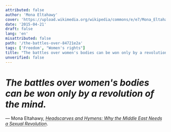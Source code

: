 ```yaml
---
attributed: false
author: 'Mona Eltahawy'
cover: 'https://upload.wikimedia.org/wikipedia/commons/e/e7/Mona_Eltahawy_2011.jpg'
date: '2015-04-21'
draft: false
lang: 'en'
misattributed: false
path: '/the-battles-over-84721e2a'
tags: ['Freedom', "Women's rights"]
title: "The battles over women's bodies can be won only by a revolution of the mind."
unverified: false
---
```


# *The battles over women's bodies can be won only by a revolution of the mind.*
&mdash; Mona Eltahawy, <cite><abbr title="ISBN-13: 9780865478039">Headscarves and Hymens: Why the Middle East Needs a Sexual Revolution</abbr></cite>.
